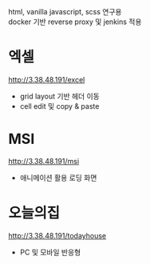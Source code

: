 html, vanilla javascript, scss 연구용  
docker 기반 reverse proxy 및 jenkins 적용

# 엑셀 
http://3.38.48.191/excel 
- grid layout 기반 헤더 이동  
- cell edit 및 copy & paste  

# MSI 
http://3.38.48.191/msi 
- 애니메이션 활용 로딩 화면 

# 오늘의집  
http://3.38.48.191/todayhouse  
- PC 및 모바일 반응형  
